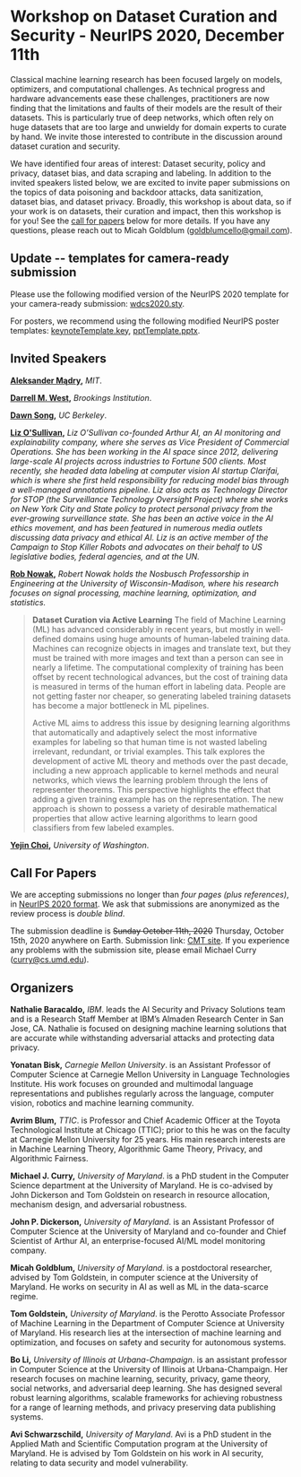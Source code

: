 # Workshop on Dataset Curation and Security - NeurIPS 2020, December 11th

Classical machine learning research has been focused largely on models,  optimizers,  and computational challenges. As technical progress and hardware advancements ease these challenges, practitioners are now finding that the limitations and faults of their models are the result of their datasets. This is particularly true of deep networks, which often rely on huge datasets that are too large and unwieldy for domain experts to curate by hand. We invite those interested to contribute in the discussion around dataset curation and security.

We have identified four areas of interest: Dataset security, policy and privacy, dataset bias, and data scraping and labeling. In addition to the invited speakers listed below, we are excited to invite paper submissions on the topics of data poisoning and backdoor attacks, data sanitization, dataset bias, and dataset privacy. Broadly, this workshop is about data, so if your work is on datasets, their curation and impact, then this workshop is for you! See the [call for papers](#cfp) below for more details. If you have any questions, please reach out to Micah Goldblum (<goldblumcello@gmail.com>).

## Update -- templates for camera-ready submission

Please use the following modified version of the NeurIPS 2020 template for your camera-ready submission: [wdcs2020.sty](templates/wdcs2020.sty).

For posters, we recommend using the following modified NeurIPS poster templates: [keynoteTemplate.key](templates/keynoteTemplate.key), [pptTemplate.pptx](templates/pptTemplate.pptx).

## Invited Speakers

**[Aleksander Mądry](https://people.csail.mit.edu/madry/),** _MIT_.

**[Darrell M. West](https://www.brookings.edu/experts/darrell-m-west/),** _Brookings Institution_.

**[Dawn Song](https://people.eecs.berkeley.edu/~dawnsong/?_ga=2.130447496.627426393.1600173880-497787535.1600173880),** _UC Berkeley_.

**[Liz O'Sullivan](https://www.lizjosullivan.com/),** 
_Liz O’Sullivan co-founded Arthur AI, an AI monitoring and explainability company, where she serves as Vice President of Commercial Operations. She has been working in the AI space since 2012, delivering large-scale AI projects across industries to Fortune 500 clients. Most recently, she headed data labeling at computer vision AI startup Clarifai, which is where she first held responsibility for reducing model bias through a well-managed annotations pipeline. Liz also acts as Technology Director for STOP (the Surveillance Technology Oversight Project) where she works on New York City and State policy to protect personal privacy from the ever-growing surveillance state. She has been an active voice in the AI ethics movement, and has been featured in numerous media outlets discussing data privacy and ethical AI. Liz is an active member of the Campaign to Stop Killer Robots and advocates on their behalf to US legislative bodies, federal agencies, and at the UN._

**[Rob Nowak](https://nowak.ece.wisc.edu/),** 
_Robert Nowak holds the Nosbusch Professorship in Engineering at the University of Wisconsin-Madison, where his research focuses on signal processing, machine learning, optimization, and statistics._ 

>**Dataset Curation via Active Learning** The field of Machine Learning (ML) has advanced considerably in recent years, but mostly in well-defined domains using huge amounts of human-labeled training data. Machines can recognize objects in images and translate text, but they must be trained with more images and text than a person can see in nearly a lifetime.  The computational complexity of training has been offset by recent technological advances, but the cost of training data is measured in terms of the human effort in labeling data. People are not getting faster nor cheaper, so generating labeled training datasets has become a major bottleneck in ML pipelines. 
> 
>Active ML aims to address this issue by designing learning algorithms that automatically and adaptively select the most informative examples for labeling so that human time is not wasted labeling irrelevant, redundant, or trivial examples. This talk explores the development of active ML theory and methods over the past decade, including a new approach applicable to kernel methods and neural networks, which views the learning problem through the lens of representer theorems. This perspective highlights the effect that adding a given training example has on the representation.   The new approach is shown to possess a variety of desirable mathematical properties that allow active learning algorithms to learn good classifiers from few labeled examples.

**[Yejin Choi](https://homes.cs.washington.edu/~yejin/),** _University of Washington_.

## Call For Papers <a name="cfp"></a>
We are accepting submissions no longer than _four pages (plus references)_, in [NeurIPS 2020 format](https://neurips.cc/Conferences/2020/PaperInformation/StyleFiles). We ask that submissions are anonymized as the review process is _double blind_. <!-- We will not accept work that has been previously included in conference proceedings. -->

The submission deadline is ~~Sunday October 11th, 2020~~ Thursday, October 15th, 2020 anywhere on Earth. Submission link: [CMT site](https://cmt3.research.microsoft.com/WDCS2020). If you experience any problems with the submission site, please email Michael Curry (<curry@cs.umd.edu>).

## Organizers
**Nathalie Baracaldo,** _IBM_. leads the AI Security and Privacy Solutions team and is a Research Staff Member at IBM’s Almaden Research Center in San Jose, CA. Nathalie is focused on designing machine learning solutions that are accurate while withstanding adversarial attacks and protecting data privacy.

**Yonatan Bisk,** _Carnegie Mellon University_. is an Assistant Professor of Computer Science at Carnegie Mellon University in Language Technologies Institute. His work focuses on grounded and multimodal language representations and publishes regularly across the language, computer vision, robotics and machine learning community.

**Avrim Blum,** _TTIC_. is Professor and Chief Academic Officer at the Toyota Technological Institute at Chicago (TTIC); prior to this he was on the faculty at Carnegie Mellon University for 25 years.  His main research interests are in Machine Learning Theory, Algorithmic Game Theory, Privacy, and Algorithmic Fairness.

**Michael J. Curry,** _University of Maryland_. is a PhD student in the Computer Science department at the University of Maryland. He is co-advised by John Dickerson and Tom Goldstein on research in resource allocation, mechanism design, and adversarial robustness.

**John P. Dickerson,** _University of Maryland_. is an Assistant Professor of Computer Science at the University of Maryland and co-founder and Chief Scientist of Arthur AI, an enterprise-focused AI/ML model monitoring company.

**Micah Goldblum,** _University of Maryland_.  is a postdoctoral researcher, advised by Tom Goldstein, in computer science at the University of Maryland.  He works on security in AI as well as ML in the data-scarce regime. 

**Tom Goldstein,** _University of Maryland_. is the Perotto Associate Professor of Machine Learning in the Department of Computer Science at University of Maryland. His research lies at the intersection of machine learning and optimization, and focuses on safety and security for autonomous systems.

**Bo Li,** _University of Illinois at Urbana-Champaign_. is an assistant professor in Computer Science at the University of Illinois at Urbana-Champaign. Her research focuses on machine learning, security, privacy, game theory, social networks, and adversarial deep learning. She has designed several robust learning algorithms, scalable frameworks for achieving robustness for a range of learning methods, and privacy preserving data publishing systems.

**Avi Schwarzschild,** _University of Maryland_. Avi is a PhD student in the Applied Math and Scientific Computation program at the University of Maryland. He is advised by Tom Goldstein on his work in AI security, relating to data security and model vulnerability.

<!-- ## Program Committee
To be determined... -->

<!-- ## Workshop Schedule -->

<!-- ### Day One  -->

<!-- | Time    	| Speaker   	| Title            	|
|---------	|-----------	|------------------	|
| 9:00 am 	| Dawn Song 	| Dataset Security 	|
|         	|           	|                  	|
|         	|           	|                  	| -->

